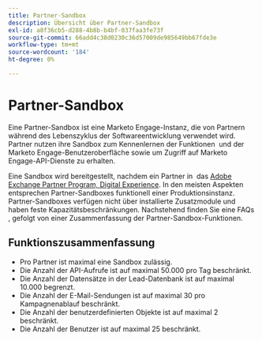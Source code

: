 ```yaml
---
title: Partner-Sandbox
description: Übersicht über Partner-Sandbox
exl-id: a8f36cb5-d288-4b8b-b4bf-037faa3fe73f
source-git-commit: 66add4c38d0230c36d57009de985649bb67fde3e
workflow-type: tm+mt
source-wordcount: '184'
ht-degree: 0%

---
```


# Partner-Sandbox

Eine Partner-Sandbox ist eine Marketo Engage-Instanz, die von Partnern während des Lebenszyklus der Softwareentwicklung verwendet wird. Partner nutzen ihre Sandbox zum Kennenlernen der Funktionen  und der Marketo Engage-Benutzeroberfläche sowie um Zugriff auf Marketo Engage-API-Dienste zu erhalten.

Eine Sandbox wird bereitgestellt, nachdem ein Partner in  das [Adobe Exchange Partner Program, Digital Experience](http://partners.adobe.com/technologyprogram/experiencecloud.html). In den meisten Aspekten entsprechen Partner-Sandboxes funktionell einer Produktionsinstanz. Partner-Sandboxes verfügen nicht über installierte Zusatzmodule und haben feste Kapazitätsbeschränkungen. Nachstehend finden Sie eine FAQs , gefolgt von einer Zusammenfassung der Partner-Sandbox-Funktionen.

## Funktionszusammenfassung

- Pro Partner ist maximal eine Sandbox zulässig.
- Die Anzahl der API-Aufrufe ist auf maximal 50.000 pro Tag beschränkt.
- Die Anzahl der Datensätze in der Lead-Datenbank ist auf maximal 10.000 begrenzt.
- Die Anzahl der E-Mail-Sendungen ist auf maximal 30 pro Kampagnenablauf beschränkt.
- Die Anzahl der benutzerdefinierten Objekte ist auf maximal 2 beschränkt.
- Die Anzahl der Benutzer ist auf maximal 25 beschränkt.
